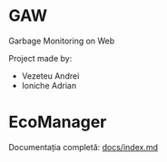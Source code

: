 # GAW
Garbage Monitoring on Web

Project made by:
- Vezeteu Andrei
- Ioniche Adrian

# EcoManager

Documentația completă: [docs/index.md](docs/index.md)
